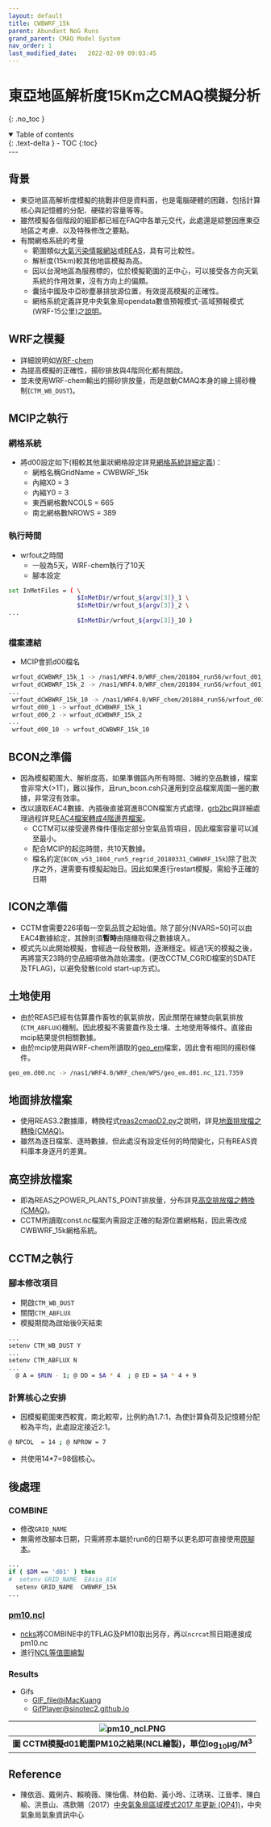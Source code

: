 ```yaml
---
layout: default
title: CWBWRF_15k 
parent: Abundant NoG Runs
grand_parent: CMAQ Model System
nav_order: 1
last_modified_date:   2022-02-09 09:03:45
---
```


# 東亞地區解析度15Km之CMAQ模擬分析
{: .no_toc }

<details open markdown="block">
  <summary>
    Table of contents
  </summary>
  {: .text-delta }
- TOC
{:toc}
</details>
---

## 背景
- 東亞地區高解析度模擬的挑戰非但是資料面，也是電腦硬體的困難，包括計算核心與記憶體的分配、硬碟的容量等等。
- 雖然模擬各個階段的細節都已經在FAQ中各單元交代，此處還是綜整因應東亞地區之考慮、以及特殊修改之要點。
- 有關網格系統的考量
  - 範圍類似[大氣污染情報網站](https://pm25.jp/)或[REAS](https://sinotec2.github.io/Focus-on-Air-Quality/REASnFMI/REAS/rd_REASptsrce/#結果檢視)，具有可比較性。
  - 解析度(15km)較其他地區模擬為高。  
  - 因以台灣地區為服務標的，位於模擬範圍的正中心，可以接受各方向天氣系統的作用效果，沒有方向上的偏頗。  
  - 囊括中國及中亞砂塵暴排放源位置，有效提高模擬的正確性。
  - 網格系統定義詳見中央氣象局opendata數值預報模式-區域預報模式(WRF-15公里)之[說明](https://opendata.cwb.gov.tw/opendatadoc/MIC/A0061.pdf)。

## WRF之模擬
- 詳細說明如[WRF-chem](https://sinotec2.github.io/Focus-on-Air-Quality/wind_models/WRF-chem/)
- 為提高模擬的正確性，揚砂排放與4階同化都有開啟。
- 並未使用WRF-chem輸出的揚砂排放量，而是啟動CMAQ本身的線上揚砂機制(`CTM_WB_DUST`)。

## MCIP之執行
### 網格系統
- 將d00設定如下(相較其他巢狀網格設定詳見[網格系統詳細定義](https://sinotec2.github.io/Focus-on-Air-Quality/GridModels/MCIP/run_mcipMM_RR_DM/#網格系統詳細定義))：
  - 網格名稱GridName   = CWBWRF_15k
  - 內縮X0    =   3
  - 內縮Y0    =   3
  - 東西網格數NCOLS = 665
  - 南北網格數NROWS = 389

### 執行時間
- wrfout之時間
  - 一般為5天，WRF-chem執行了10天
  - 腳本設定

```bash
set InMetFiles = ( \
                   $InMetDir/wrfout_${argv[3]}_1 \
                   $InMetDir/wrfout_${argv[3]}_2 \
...
                   $InMetDir/wrfout_${argv[3]}_10 )
```

### 檔案連結
- MCIP會抓d00檔名

```bash
 wrfout_dCWBWRF_15k_1 -> /nas1/WRF4.0/WRF_chem/201804_run56/wrfout_d01_2018-03-31_00:00:00
 wrfout_dCWBWRF_15k_2 -> /nas1/WRF4.0/WRF_chem/201804_run56/wrfout_d01_2018-04-01_00:00:00
...
 wrfout_dCWBWRF_15k_10 -> /nas1/WRF4.0/WRF_chem/201804_run56/wrfout_d01_2018-04-09_00:00:00
 wrfout_d00_1 -> wrfout_dCWBWRF_15k_1
 wrfout_d00_2 -> wrfout_dCWBWRF_15k_2
...
 wrfout_d00_10 -> wrfout_dCWBWRF_15k_10
```

## BCON之準備
- 因為模擬範圍大、解析度高，如果準備區內所有時間、3維的空品數據，檔案會非常大(>1T)，難以操作，且run_bcon.csh只運用到空品檔案周圍一圈的數據，非常沒有效率。
- 改以讀取EAC4數據、內插後直接寫進BCON檔案方式處理，[grb2bc](https://github.com/sinotec2/cmaq_relatives/blob/master/bcon/grb2bc.py)與詳細處理過程詳見[EAC4檔案轉成4階邊界檔案](https://sinotec2.github.io/Focus-on-Air-Quality/AQana/GAQuality/ECMWF/grb2bc/)。
  - CCTM可以接受邊界條件僅指定部分空氣品質項目，因此檔案容量可以減至最小。
  - 配合MCIP的起迄時間，共10天數據。
  - 檔名約定(`BCON_v53_1804_run5_regrid_20180331_CWBWRF_15k`)除了批次序之外，還需要有模擬起始日。因此如果進行restart模擬，需給予正確的日期

## ICON之準備
- CCTM會需要226項每一空氣品質之起始值。除了部分(NVARS=50)可以由EAC4數據給定，其餘則須**暫時**由隨機取得之數據填入。
- 模式先以此開始模擬，會經過一段發散期，逐漸穩定。經過1天的模擬之後，再將當天23時的空品細項做為啟始濃度。(更改CCTM_CGRID檔案的SDATE及TFLAG)，以避免發散(cold start-up方式)。

## 土地使用
- 由於REAS已經有估算農作畜牧的氨氣排放，因此關閉在線雙向氨氣排放(`CTM_ABFLUX`)機制。因此模擬不需要農作及土壤、土地使用等條件。直接由mcip結果提供相關數據。
- 由於mcip使用與WRF-chem所讀取的[geo_em](https://sinotec2.github.io/Focus-on-Air-Quality/wind_models/WPS/geogrid/#wrfchem之geogridexe設定)檔案，因此會有相同的揚砂條件。

```bash
geo_em.d00.nc -> /nas1/WRF4.0/WRF_chem/WPS/geo_em.d01.nc_121.7359
```    

## 地面排放檔案
- 使用REAS3.2數據庫，轉換程式[reas2cmaqD2.py](https://github.com/sinotec2/cmaq_relatives/blob/master/emis/reas2cmaqD2.py)之說明，詳見[地面排放檔之轉換(CMAQ)](https://sinotec2.github.io/Focus-on-Air-Quality/REASnFMI/REAS/reas2cmaq/)。
- 雖然為逐日檔案、逐時數據，但此處沒有設定任何的時間變化，只有REAS資料庫本身逐月的差異。

## 高空排放檔案
- 即為REAS之POWER_PLANTS_POINT排放量，分布詳見[高空排放檔之轉換(CMAQ)](https://sinotec2.github.io/Focus-on-Air-Quality/REASnFMI/REAS/rd_REASptsrce/)。
- CCTM所讀取const.nc檔案內需設定正確的點源位置網格點，因此需改成CWBWRF_15k網格系統。

## CCTM之執行
### 腳本修改項目
- 開啟`CTM_WB_DUST`
- 關閉`CTM_ABFLUX`
- 模擬期間為啟始後9天結束

```bash
...
setenv CTM_WB_DUST Y
...
setenv CTM_ABFLUX N
...
  @ A = $RUN - 1; @ DD = $A * 4  ; @ ED = $A * 4 + 9    
```
### 計算核心之安排
- 因模擬範圍東西較寬，南北較窄，比例約為1.7:1，為使計算負荷及記憶體分配較為平均，此處設定接近2:1。

```bash
@ NPCOL  = 14 ; @ NPROW = 7
```

- 共使用14*7=98個核心。

## 後處理
### COMBINE
- 修改`GRID_NAME`
- 無需修改腳本日期，只需將原本屬於run6的日期予以更名即可直接使用[原腳本](https://sinotec2.github.io/Focus-on-Air-Quality/GridModels/POST/run_combMM_R_DM/)。

```bash
...
if ( $DM == 'd01' ) then
#  setenv GRID_NAME  EAsia_81K
  setenv GRID_NAME  CWBWRF_15k
...
```  

### [pm10.ncl](https://github.com/sinotec2/cmaq_relatives/blob/master/post/pm10.ncl)
- [ncks](https://sinotec2.github.io/Focus-on-Air-Quality/utilities/netCDF/ncks/)將COMBINE中的TFLAG及PM10取出另存，再以`ncrcat`照日期連接成pm10.nc
- 進行[NCL等值圖繪製](https://sinotec2.github.io/Focus-on-Air-Quality/utilities/Graphics/NCL/)
### Results
- Gifs
  - [GIF_file@iMacKuang](http://125.229.149.182/soong/pm10.gif)
  - [GifPlayer@sinotec2.github.io](https://sinotec2.github.io/cmaqprog/NCL_China_WBDust/)

| ![pm10_ncl.PNG](https://github.com/sinotec2/Focus-on-Air-Quality/raw/main/assets/images/pm10_ncl.PNG) |
|:--:|
| <b>圖 CCTM模擬d01範圍PM10之結果(NCL繪製)，單位log<sub>10</sub>&mu;g/M<sup>3</sup> </b>|  

## Reference
- 陳依涵、戴俐卉、賴曉薇、陳怡儒、林伯勳、黃小玲、江琇瑛、江晉孝、陳白榆、洪景山、馮欽賜（2017）[中央氣象局區域模式2017 年更新 (OP41)](https://conf.cwb.gov.tw/media/cwb_past_conferences/106/2017_ppt/A2/A2-26-中央氣象局區域模式2017年更新_陳依涵.pdf)，中央氣象局氣象資訊中心